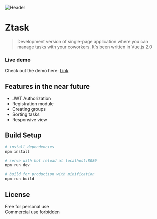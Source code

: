 ![Header](http://ztask.mkulinski.pl/github-kulek1.jpg)
# Ztask

> Development version of single-page application where you can manage tasks with your coworkers. 
It's been written in Vue.js 2.0

### Live demo
Check out the demo here: [Link](http://www.ztask.mkulinski.pl)

## Features in the near future

* JWT Authorization 
* Registration module
* Creating groups
* Sorting tasks
* Responsive view

## Build Setup

``` bash
# install dependencies
npm install

# serve with hot reload at localhost:8080
npm run dev

# build for production with minification
npm run build

```

## License 
Free for personal use <br />
Commercial use forbidden

